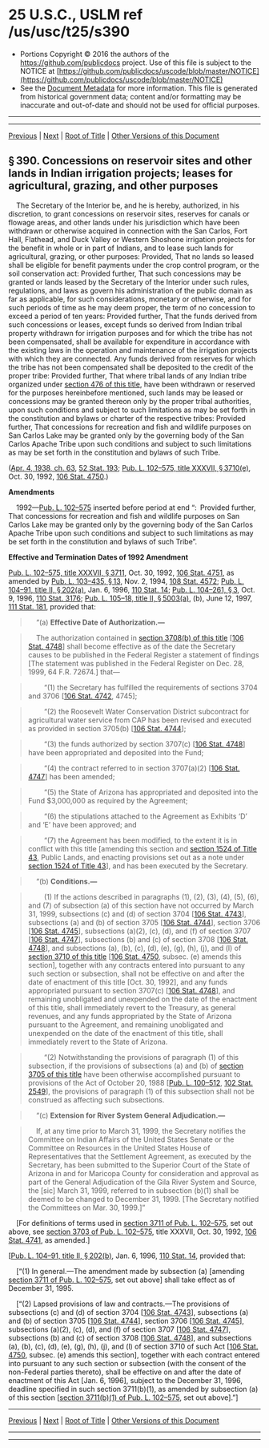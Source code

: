 ---
---

# 25 U.S.C., USLM ref /us/usc/t25/s390

* Portions Copyright © 2016 the authors of the https://github.com/publicdocs project.
  Use of this file is subject to the NOTICE at [https://github.com/publicdocs/uscode/blob/master/NOTICE](https://github.com/publicdocs/uscode/blob/master/NOTICE)
* See the [Document Metadata](././../../../..//README.md) for more information.
  This file is generated from historical government data; content and/or formatting may be inaccurate and out-of-date and should not be used for official purposes.

----------
----------

[Previous](./../../../..//us/usc/t25/ch11/m__us_usc_t25_s389e.md) | [Next](./../../../..//us/usc/t25/ch12/m__us_usc_t25_ch12.md) | [Root of Title](./../../../../) | [Other Versions of this Document](https://publicdocs.github.io/go/links?ns=uslm&ref=%2Fus%2Fusc%2Ft25%2Fs390)

## § 390. Concessions on reservoir sites and other lands in Indian irrigation projects; leases for agricultural, grazing, and other purposes

    The Secretary of the Interior be, and he is hereby, authorized, in his discretion, to grant concessions on reservoir sites, reserves for canals or flowage areas, and other lands under his jurisdiction which have been withdrawn or otherwise acquired in connection with the San Carlos, Fort Hall, Flathead, and Duck Valley or Western Shoshone irrigation projects for the benefit in whole or in part of Indians, and to lease such lands for agricultural, grazing, or other purposes: Provided, That no lands so leased shall be eligible for benefit payments under the crop control program, or the soil conservation act: Provided further, That such concessions may be granted or lands leased by the Secretary of the Interior under such rules, regulations, and laws as govern his administration of the public domain as far as applicable, for such considerations, monetary or otherwise, and for such periods of time as he may deem proper, the term of no concession to exceed a period of ten years: Provided further, That the funds derived from such concessions or leases, except funds so derived from Indian tribal property withdrawn for irrigation purposes and for which the tribe has not been compensated, shall be available for expenditure in accordance with the existing laws in the operation and maintenance of the irrigation projects with which they are connected. Any funds derived from reserves for which the tribe has not been compensated shall be deposited to the credit of the proper tribe: Provided further, That where tribal lands of any Indian tribe organized under [section 476 of this title][/us/usc/t25/s476], have been withdrawn or reserved for the purposes hereinbefore mentioned, such lands may be leased or concessions may be granted thereon only by the proper tribal authorities, upon such conditions and subject to such limitations as may be set forth in the constitution and bylaws or charter of the respective tribes: Provided further, That concessions for recreation and fish and wildlife purposes on San Carlos Lake may be granted only by the governing body of the San Carlos Apache Tribe upon such conditions and subject to such limitations as may be set forth in the constitution and bylaws of such Tribe.

([Apr. 4, 1938, ch. 63][/us/act/1938-04-04/ch63], [52 Stat. 193][/us/stat/52/193]; [Pub. L. 102–575, title XXXVII, § 3710(e)][/us/pl/102/575/s3710/e], Oct. 30, 1992, [106 Stat. 4750][/us/stat/106/4750].)

 __Amendments__ 

    1992—[Pub. L. 102–575][/us/pl/102/575] inserted before period at end “: Provided further, That concessions for recreation and fish and wildlife purposes on San Carlos Lake may be granted only by the governing body of the San Carlos Apache Tribe upon such conditions and subject to such limitations as may be set forth in the constitution and bylaws of such Tribe”.

 __Effective and Termination Dates of 1992 Amendment__ 

[Pub. L. 102–575, title XXXVII, § 3711][/us/pl/102/575/s3711], Oct. 30, 1992, [106 Stat. 4751][/us/stat/106/4751], as amended by [Pub. L. 103–435, § 13][/us/pl/103/435/s13], Nov. 2, 1994, [108 Stat. 4572][/us/stat/108/4572]; [Pub. L. 104–91, title II, § 202(a)][/us/pl/104/91/s202/a], Jan. 6, 1996, [110 Stat. 14][/us/stat/110/14]; [Pub. L. 104–261, § 3][/us/pl/104/261/s3], Oct. 9, 1996, [110 Stat. 3176][/us/stat/110/3176]; [Pub. L. 105–18, title II, § 5003(a)][/us/pl/105/18/s5003/a], (b), June 12, 1997, [111 Stat. 181][/us/stat/111/181], provided that:

>     “(a) __Effective Date of Authorization.—__ 

>     The authorization contained in [section 3708(b) of this title][/us/usc/t25/s3708/b] \[[106 Stat. 4748][/us/stat/106/4748]\] shall become effective as of the date the Secretary causes to be published in the Federal Register a statement of findings \[The statement was published in the Federal Register on Dec. 28, 1999, 64 F.R. 72674.\] that—

>         “(1) the Secretary has fulfilled the requirements of sections 3704 and 3706 \[[106 Stat. 4742][/us/stat/106/4742], 4745\];

>         “(2) the Roosevelt Water Conservation District subcontract for agricultural water service from CAP has been revised and executed as provided in section 3705(b) \[[106 Stat. 4744][/us/stat/106/4744]\];

>         “(3) the funds authorized by section 3707(c) \[[106 Stat. 4748][/us/stat/106/4748]\] have been appropriated and deposited into the Fund;

>         “(4) the contract referred to in section 3707(a)(2) \[[106 Stat. 4747][/us/stat/106/4747]\] has been amended;

>         “(5) the State of Arizona has appropriated and deposited into the Fund $3,000,000 as required by the Agreement;

>         “(6) the stipulations attached to the Agreement as Exhibits ‘D’ and ‘E’ have been approved; and

>         “(7) the Agreement has been modified, to the extent it is in conflict with this title \[amending this section and [section 1524 of Title 43][/us/usc/t43/s1524], Public Lands, and enacting provisions set out as a note under [section 1524 of Title 43][/us/usc/t43/s1524]\], and has been executed by the Secretary.

>     “(b) __Conditions.—__ 

>         (1) If the actions described in paragraphs (1), (2), (3), (4), (5), (6), and (7) of subsection (a) of this section have not occurred by March 31, 1999, subsections (c) and (d) of section 3704 \[[106 Stat. 4743][/us/stat/106/4743]\], subsections (a) and (b) of section 3705 \[[106 Stat. 4744][/us/stat/106/4744]\], section 3706 \[[106 Stat. 4745][/us/stat/106/4745]\], subsections (a)(2), (c), (d), and (f) of section 3707 \[[106 Stat. 4747][/us/stat/106/4747]\], subsections (b) and (c) of section 3708 \[[106 Stat. 4748][/us/stat/106/4748]\], and subsections (a), (b), (c), (d), (e), (g), (h), (j), and (l) of [section 3710 of this title][/us/usc/t25/s3710] \[[106 Stat. 4750][/us/stat/106/4750], subsec. (e) amends this section\], together with any contracts entered into pursuant to any such section or subsection, shall not be effective on and after the date of enactment of this title \[Oct. 30, 1992\], and any funds appropriated pursuant to section 3707(c) \[[106 Stat. 4748][/us/stat/106/4748]\], and remaining unobligated and unexpended on the date of the enactment of this title, shall immediately revert to the Treasury, as general revenues, and any funds appropriated by the State of Arizona pursuant to the Agreement, and remaining unobligated and unexpended on the date of the enactment of this title, shall immediately revert to the State of Arizona.

>         “(2) Notwithstanding the provisions of paragraph (1) of this subsection, if the provisions of subsections (a) and (b) of [section 3705 of this title][/us/usc/t25/s3705] have been otherwise accomplished pursuant to provisions of the Act of October 20, 1988 \[[Pub. L. 100–512][/us/pl/100/512], [102 Stat. 2549][/us/stat/102/2549]\], the provisions of paragraph (1) of this subsection shall not be construed as affecting such subsections.

>     “(c) __Extension for River System General Adjudication.—__ 

>     If, at any time prior to March 31, 1999, the Secretary notifies the Committee on Indian Affairs of the United States Senate or the Committee on Resources in the United States House of Representatives that the Settlement Agreement, as executed by the Secretary, has been submitted to the Superior Court of the State of Arizona in and for Maricopa County for consideration and approval as part of the General Adjudication of the Gila River System and Source, the \[sic\] March 31, 1999, referred to in subsection (b)(1) shall be deemed to be changed to December 31, 1999. \[The Secretary notified the Committees on Mar. 30, 1999.\]”

    \[For definitions of terms used in [section 3711 of Pub. L. 102–575][/us/pl/102/575/s3711], set out above, see [section 3703 of Pub. L. 102–575][/us/pl/102/575/s3703], title XXXVII, Oct. 30, 1992, [106 Stat. 4741][/us/stat/106/4741], as amended.\]

\[[Pub. L. 104–91, title II, § 202(b)][/us/pl/104/91/s202/b], Jan. 6, 1996, [110 Stat. 14][/us/stat/110/14], provided that:

    \[“(1) In general.—The amendment made by subsection (a) \[amending [section 3711 of Pub. L. 102–575][/us/pl/102/575/s3711], set out above\] shall take effect as of December 31, 1995.

    \[“(2) Lapsed provisions of law and contracts.—The provisions of subsections (c) and (d) of section 3704 \[[106 Stat. 4743][/us/stat/106/4743]\], subsections (a) and (b) of section 3705 \[[106 Stat. 4744][/us/stat/106/4744]\], section 3706 \[[106 Stat. 4745][/us/stat/106/4745]\], subsections (a)(2), (c), (d), and (f) of section 3707 \[[106 Stat. 4747][/us/stat/106/4747]\], subsections (b) and (c) of section 3708 \[[106 Stat. 4748][/us/stat/106/4748]\], and subsections (a), (b), (c), (d), (e), (g), (h), (j), and (l) of section 3710 of such Act \[[106 Stat. 4750][/us/stat/106/4750], subsec. (e) amends this section\], together with each contract entered into pursuant to any such section or subsection (with the consent of the non-Federal parties thereto), shall be effective on and after the date of enactment of this Act \[Jan. 6, 1996\], subject to the December 31, 1996, deadline specified in such section 3711(b)(1), as amended by subsection (a) of this section \[[section 3711(b)(1) of Pub. L. 102–575][/us/pl/102/575/s3711/b/1], set out above\].”\]

----------

[Previous](./../../../..//us/usc/t25/ch11/m__us_usc_t25_s389e.md) | [Next](./../../../..//us/usc/t25/ch12/m__us_usc_t25_ch12.md) | [Root of Title](./../../../../) | [Other Versions of this Document](https://publicdocs.github.io/go/links?ns=uslm&ref=%2Fus%2Fusc%2Ft25%2Fs390)

----------
----------

[/us/usc/t25/s476]: https://publicdocs.github.io/go/links?ns=uslm&ref=%2Fus%2Fusc%2Ft25%2Fs476
[/us/act/1938-04-04/ch63]: https://publicdocs.github.io/go/links?ns=uslm&ref=%2Fus%2Fact%2F1938-04-04%2Fch63
[/us/stat/52/193]: https://publicdocs.github.io/go/links?ns=uslm&ref=%2Fus%2Fstat%2F52%2F193
[/us/pl/102/575/s3710/e]: https://publicdocs.github.io/go/links?ns=uslm&ref=%2Fus%2Fpl%2F102%2F575%2Fs3710%2Fe
[/us/stat/106/4750]: https://publicdocs.github.io/go/links?ns=uslm&ref=%2Fus%2Fstat%2F106%2F4750
[/us/pl/102/575]: https://publicdocs.github.io/go/links?ns=uslm&ref=%2Fus%2Fpl%2F102%2F575
[/us/pl/102/575/s3711]: https://publicdocs.github.io/go/links?ns=uslm&ref=%2Fus%2Fpl%2F102%2F575%2Fs3711
[/us/stat/106/4751]: https://publicdocs.github.io/go/links?ns=uslm&ref=%2Fus%2Fstat%2F106%2F4751
[/us/pl/103/435/s13]: https://publicdocs.github.io/go/links?ns=uslm&ref=%2Fus%2Fpl%2F103%2F435%2Fs13
[/us/stat/108/4572]: https://publicdocs.github.io/go/links?ns=uslm&ref=%2Fus%2Fstat%2F108%2F4572
[/us/pl/104/91/s202/a]: https://publicdocs.github.io/go/links?ns=uslm&ref=%2Fus%2Fpl%2F104%2F91%2Fs202%2Fa
[/us/stat/110/14]: https://publicdocs.github.io/go/links?ns=uslm&ref=%2Fus%2Fstat%2F110%2F14
[/us/pl/104/261/s3]: https://publicdocs.github.io/go/links?ns=uslm&ref=%2Fus%2Fpl%2F104%2F261%2Fs3
[/us/stat/110/3176]: https://publicdocs.github.io/go/links?ns=uslm&ref=%2Fus%2Fstat%2F110%2F3176
[/us/pl/105/18/s5003/a]: https://publicdocs.github.io/go/links?ns=uslm&ref=%2Fus%2Fpl%2F105%2F18%2Fs5003%2Fa
[/us/stat/111/181]: https://publicdocs.github.io/go/links?ns=uslm&ref=%2Fus%2Fstat%2F111%2F181
[/us/usc/t25/s3708/b]: https://publicdocs.github.io/go/links?ns=uslm&ref=%2Fus%2Fusc%2Ft25%2Fs3708%2Fb
[/us/stat/106/4748]: https://publicdocs.github.io/go/links?ns=uslm&ref=%2Fus%2Fstat%2F106%2F4748
[/us/stat/106/4742]: https://publicdocs.github.io/go/links?ns=uslm&ref=%2Fus%2Fstat%2F106%2F4742
[/us/stat/106/4744]: https://publicdocs.github.io/go/links?ns=uslm&ref=%2Fus%2Fstat%2F106%2F4744
[/us/stat/106/4748]: https://publicdocs.github.io/go/links?ns=uslm&ref=%2Fus%2Fstat%2F106%2F4748
[/us/stat/106/4747]: https://publicdocs.github.io/go/links?ns=uslm&ref=%2Fus%2Fstat%2F106%2F4747
[/us/usc/t43/s1524]: https://publicdocs.github.io/go/links?ns=uslm&ref=%2Fus%2Fusc%2Ft43%2Fs1524
[/us/usc/t43/s1524]: https://publicdocs.github.io/go/links?ns=uslm&ref=%2Fus%2Fusc%2Ft43%2Fs1524
[/us/stat/106/4743]: https://publicdocs.github.io/go/links?ns=uslm&ref=%2Fus%2Fstat%2F106%2F4743
[/us/stat/106/4744]: https://publicdocs.github.io/go/links?ns=uslm&ref=%2Fus%2Fstat%2F106%2F4744
[/us/stat/106/4745]: https://publicdocs.github.io/go/links?ns=uslm&ref=%2Fus%2Fstat%2F106%2F4745
[/us/stat/106/4747]: https://publicdocs.github.io/go/links?ns=uslm&ref=%2Fus%2Fstat%2F106%2F4747
[/us/stat/106/4748]: https://publicdocs.github.io/go/links?ns=uslm&ref=%2Fus%2Fstat%2F106%2F4748
[/us/usc/t25/s3710]: https://publicdocs.github.io/go/links?ns=uslm&ref=%2Fus%2Fusc%2Ft25%2Fs3710
[/us/stat/106/4750]: https://publicdocs.github.io/go/links?ns=uslm&ref=%2Fus%2Fstat%2F106%2F4750
[/us/stat/106/4748]: https://publicdocs.github.io/go/links?ns=uslm&ref=%2Fus%2Fstat%2F106%2F4748
[/us/usc/t25/s3705]: https://publicdocs.github.io/go/links?ns=uslm&ref=%2Fus%2Fusc%2Ft25%2Fs3705
[/us/pl/100/512]: https://publicdocs.github.io/go/links?ns=uslm&ref=%2Fus%2Fpl%2F100%2F512
[/us/stat/102/2549]: https://publicdocs.github.io/go/links?ns=uslm&ref=%2Fus%2Fstat%2F102%2F2549
[/us/pl/102/575/s3711]: https://publicdocs.github.io/go/links?ns=uslm&ref=%2Fus%2Fpl%2F102%2F575%2Fs3711
[/us/pl/102/575/s3703]: https://publicdocs.github.io/go/links?ns=uslm&ref=%2Fus%2Fpl%2F102%2F575%2Fs3703
[/us/stat/106/4741]: https://publicdocs.github.io/go/links?ns=uslm&ref=%2Fus%2Fstat%2F106%2F4741
[/us/pl/104/91/s202/b]: https://publicdocs.github.io/go/links?ns=uslm&ref=%2Fus%2Fpl%2F104%2F91%2Fs202%2Fb
[/us/stat/110/14]: https://publicdocs.github.io/go/links?ns=uslm&ref=%2Fus%2Fstat%2F110%2F14
[/us/pl/102/575/s3711]: https://publicdocs.github.io/go/links?ns=uslm&ref=%2Fus%2Fpl%2F102%2F575%2Fs3711
[/us/stat/106/4743]: https://publicdocs.github.io/go/links?ns=uslm&ref=%2Fus%2Fstat%2F106%2F4743
[/us/stat/106/4744]: https://publicdocs.github.io/go/links?ns=uslm&ref=%2Fus%2Fstat%2F106%2F4744
[/us/stat/106/4745]: https://publicdocs.github.io/go/links?ns=uslm&ref=%2Fus%2Fstat%2F106%2F4745
[/us/stat/106/4747]: https://publicdocs.github.io/go/links?ns=uslm&ref=%2Fus%2Fstat%2F106%2F4747
[/us/stat/106/4748]: https://publicdocs.github.io/go/links?ns=uslm&ref=%2Fus%2Fstat%2F106%2F4748
[/us/stat/106/4750]: https://publicdocs.github.io/go/links?ns=uslm&ref=%2Fus%2Fstat%2F106%2F4750
[/us/pl/102/575/s3711/b/1]: https://publicdocs.github.io/go/links?ns=uslm&ref=%2Fus%2Fpl%2F102%2F575%2Fs3711%2Fb%2F1


